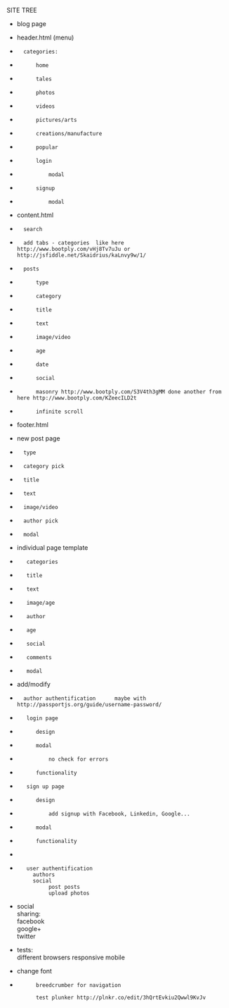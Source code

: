SITE TREE

-   blog page                           

-   header.html (menu)
-       categories:
+           home
+           tales
+           photos
+           videos
+           pictures/arts
+           creations/manufacture
-           popular
-           login
+               modal
-           signup
+               modal

-   content.html
+       search
+       add tabs - categories  like here http://www.bootply.com/vHj8Tv7uJu or http://jsfiddle.net/Skaidrius/kaLnvy9w/1/
+       posts
+           type
+           category  
+           title    
+           text     
+           image/video  
+           age
+           date
+           social  
+           masonry http://www.bootply.com/S3V4th3gMM done another from here http://www.bootply.com/KZeecILD2t
-           infinite scroll       

+   footer.html       

-   new post page
+       type
-       category pick 
+       title    
+       text     
+       image/video  
-       author pick
+       modal

-   individual page template                   
+        categories                 
+        title                       
+        text                       
+        image/age                      
+        author
+        age                         
-        social                      
-        comments
-        modal

-   add/modify
-       author authentification      maybe with http://passportjs.org/guide/username-password/
-        login page
+           design
+           modal
+               no check for errors
-           functionality
-        sign up page
+           design
-               add signup with Facebook, Linkedin, Google...
+           modal
-           functionality
-           
-        user authentification               
           authors                     
           social                                
                post posts                  
                upload photos               
-    social                             
            sharing:                    
                facebook               
                google+                 
                twitter                
-    tests:                            
        different browsers
        responsive
        mobile

-    change font
-    
            breedcrumber for navigation 

            test plunker http://plnkr.co/edit/3hQrtEvkiu2Qwwl9KvJv